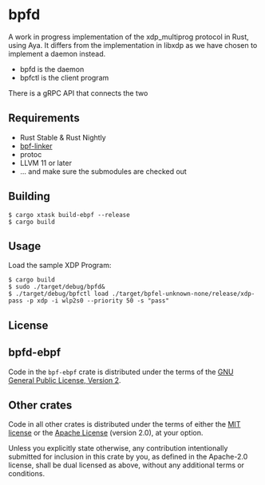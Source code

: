 bpfd
====

A work in progress implementation of the xdp_multiprog protocol in Rust, using Aya.
It differs from the implementation in libxdp as we have chosen to implement a daemon instead.

- bpfd is the daemon
- bpfctl is the client program

There is a gRPC API that connects the two

## Requirements

- Rust Stable & Rust Nightly
- [bpf-linker](https://github.com/aya-rs/bpf-linker)
- protoc
- LLVM 11 or later
- ... and make sure the submodules are checked out

## Building

```
$ cargo xtask build-ebpf --release
$ cargo build
```

## Usage

Load the sample XDP Program:
```
$ cargo build
$ sudo ./target/debug/bpfd&
$ ./target/debug/bpfctl load ./target/bpfel-unknown-none/release/xdp-pass -p xdp -i wlp2s0 --priority 50 -s "pass"
```
## License

## bpfd-ebpf

Code in the `bpf-ebpf` crate is distributed under the terms of the [GNU General Public License, Version 2].

## Other crates

Code in all other crates is distributed under the terms of either the [MIT license] or the [Apache License] (version 2.0), at your option.


Unless you explicitly state otherwise, any contribution intentionally submitted for inclusion in this crate by you, as defined in the Apache-2.0 license, shall be dual licensed as above, without any additional terms or conditions.

[MIT license]: LICENSE-MIT
[Apache license]: LICENSE-APACHE
[GNU General Public License, Version 2]: LICENSE-GPL
